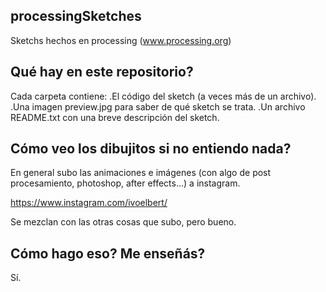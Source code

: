 ## processingSketches

Sketchs hechos en processing (www.processing.org)

## Qué hay en este repositorio?

Cada carpeta contiene:
.El código del sketch (a veces más de un archivo).
.Una imagen preview.jpg para saber de qué sketch se trata.
.Un archivo README.txt con una breve descripción del sketch.

## Cómo veo los dibujitos si no entiendo nada?

En general subo las animaciones e imágenes (con algo de post procesamiento, photoshop, after effects...) a instagram.

https://www.instagram.com/ivoelbert/

Se mezclan con las otras cosas que subo, pero bueno.

## Cómo hago eso? Me enseñás?

Sí.

